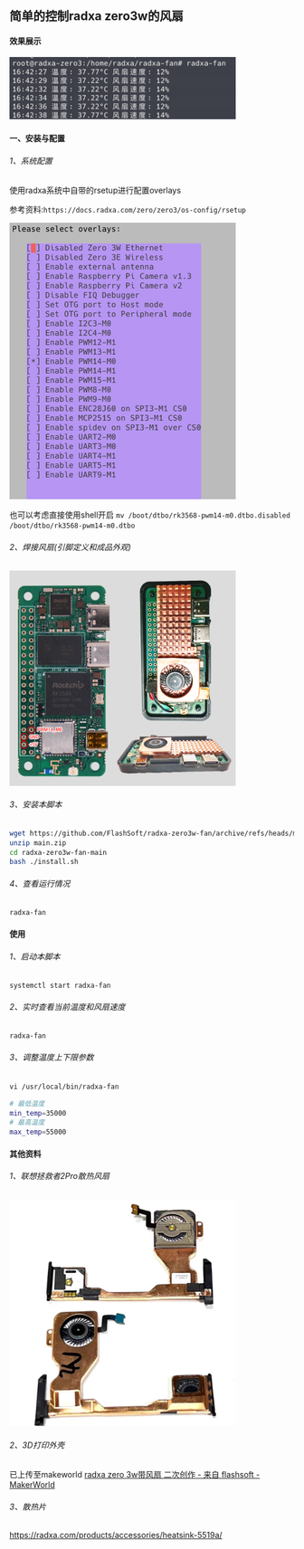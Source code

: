 ## 简单的控制radxa zero3w的风扇

#### 效果展示

<img title="" src="./assets/p1.png" alt="使用效果" width="400">

#### 一、安装与配置

###### 1、系统配置

使用radxa系统中自带的rsetup进行配置overlays

参考资料:`https://docs.radxa.com/zero/zero3/os-config/rsetup`

<img title="" src="./assets/p2.png" alt="配置" width="400">

也可以考虑直接使用shell开启
`mv /boot/dtbo/rk3568-pwm14-m0.dtbo.disabled /boot/dtbo/rk3568-pwm14-m0.dtbo`

###### 2、焊接风扇(引脚定义和成品外观)

<img title="" src="./assets/p0.png" alt="引脚定义" width="400">

###### 3、安装本脚本

```bash
wget https://github.com/FlashSoft/radxa-zero3w-fan/archive/refs/heads/main.zip
unzip main.zip
cd radxa-zero3w-fan-main
bash ./install.sh
```

###### 4、查看运行情况

```bash
radxa-fan
```

#### 使用

###### 1、启动本脚本

`systemctl start radxa-fan`

###### 2、实时查看当前温度和风扇速度

`radxa-fan`

###### 3、调整温度上下限参数

`vi /usr/local/bin/radxa-fan`

```bash
# 最低温度
min_temp=35000
# 最高温度
max_temp=55000
```

#### 其他资料

###### 1、联想拯救者2Pro散热风扇

<img title="" src="./assets/p3.jpg" alt="风扇" width="400">

###### 2、3D打印外壳

已上传至makeworld [radxa zero 3w带风扇 二次创作 - 来自 flashsoft - MakerWorld](https://makerworld.com.cn/zh/models/695174)

###### 3、散热片

https://radxa.com/products/accessories/heatsink-5519a/
